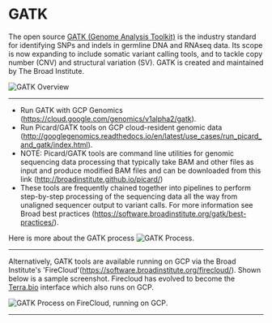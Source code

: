 # GATK

The open source [GATK (Genome Analysis Toolkit)](https://software.broadinstitute.org/gatk/) is the industry standard for identifying SNPs and indels in germline DNA and RNAseq data. Its scope is now expanding to include somatic variant calling tools, and to tackle copy number (CNV) and structural variation (SV). GATK is created and maintained by The Broad Institute.

![GATK Overview](https://github.com/lynnlangit/TeamTeri/blob/master/Images/GATK-1.png)

-------

- Run GATK with GCP Genomics (https://cloud.google.com/genomics/v1alpha2/gatk). 
- Run Picard/GATK tools on GCP cloud-resident genomic data (http://googlegenomics.readthedocs.io/en/latest/use_cases/run_picard_and_gatk/index.html).
- NOTE: Picard/GATK tools are command line utilities for genomic sequencing data processing that typically take BAM and other files as input and produce modified BAM files and can be downloaded from this link (http://broadinstitute.github.io/picard/)
- These tools are frequently chained together into pipelines to perform step-by-step processing of the sequencing data all the way from unaligned sequencer output to variant calls. For more information see Broad best practices (https://software.broadinstitute.org/gatk/best-practices/).

Here is more about the GATK process
![GATK Process](https://github.com/lynnlangit/TeamTeri/blob/master/Images/GATK-deep.png).

-------
Alternatively, GATK tools are available running on GCP via the Broad Institute's 'FireCloud'(https://software.broadinstitute.org/firecloud/).  Shown below is a sample screenshot.  Firecloud has evolved to become the [Terra.bio](https://terra.bio/) interface which also runs on GCP.



![GATK Process on FireCloud, running on GCP](https://github.com/lynnlangit/TeamTeri/blob/master/Images/GATK-FireCloud.png).

-------



